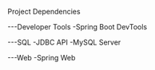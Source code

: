 Project Dependencies

---Developer Tools
-Spring Boot DevTools

---SQL
-JDBC API
-MySQL Server

---Web
-Spring Web
